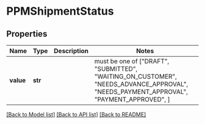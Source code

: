 # PPMShipmentStatus


## Properties
Name | Type | Description | Notes
------------ | ------------- | ------------- | -------------
**value** | **str** |  |  must be one of ["DRAFT", "SUBMITTED", "WAITING_ON_CUSTOMER", "NEEDS_ADVANCE_APPROVAL", "NEEDS_PAYMENT_APPROVAL", "PAYMENT_APPROVED", ]

[[Back to Model list]](../README.md#documentation-for-models) [[Back to API list]](../README.md#documentation-for-api-endpoints) [[Back to README]](../README.md)


